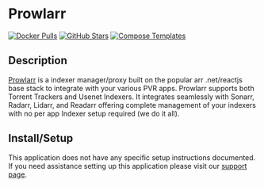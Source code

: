 # Prowlarr

[![Docker Pulls](https://img.shields.io/docker/pulls/linuxserver/prowlarr.svg?color=94398d&labelColor=555555&logoColor=ffffff&style=for-the-badge&label=pulls&logo=docker)](https://hub.docker.com/r/linuxserver/prowlarr)
[![GitHub Stars](https://img.shields.io/github/stars/linuxserver/docker-prowlarr.svg?color=94398d&labelColor=555555&logoColor=ffffff&style=for-the-badge&logo=github)](https://github.com/linuxserver/docker-prowlarr)
[![Compose Templates](https://img.shields.io/static/v1?style=flat-square&color=607D8B&label=compose&message=templates)](https://github.com/GhostWriters/DockSTARTer/tree/master/compose/.apps/prowlarr)

## Description

[Prowlarr](https://github.com/Prowlarr/Prowlarr) is a indexer manager/proxy
built on the popular arr .net/reactjs base stack to integrate with your various
PVR apps. Prowlarr supports both Torrent Trackers and Usenet Indexers. It
integrates seamlessly with Sonarr, Radarr, Lidarr, and Readarr offering complete
management of your indexers with no per app Indexer setup required (we do it all).

## Install/Setup

This application does not have any specific setup instructions documented. If
you need assistance setting up this application please visit our
[support page](https://dockstarter.com/basics/support/).
